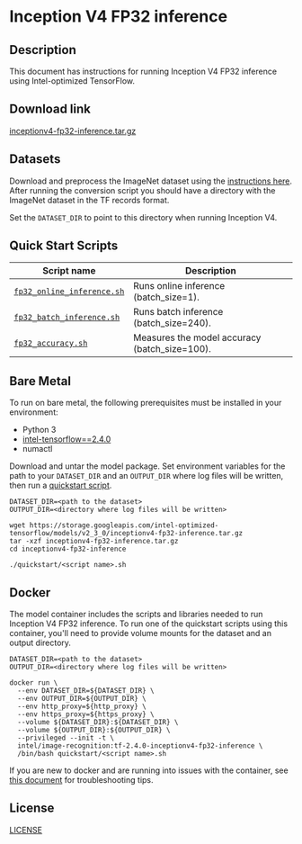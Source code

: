 <!--- 0. Title -->
# Inception V4 FP32 inference

<!-- 10. Description -->
## Description

This document has instructions for running Inception V4 FP32 inference using
Intel-optimized TensorFlow.

<!--- 20. Download link -->
## Download link

[inceptionv4-fp32-inference.tar.gz](https://storage.googleapis.com/intel-optimized-tensorflow/models/v2_3_0/inceptionv4-fp32-inference.tar.gz)

<!--- 30. Datasets -->
## Datasets

Download and preprocess the ImageNet dataset using the [instructions here](/datasets/imagenet/README.md).
After running the conversion script you should have a directory with the
ImageNet dataset in the TF records format.

Set the `DATASET_DIR` to point to this directory when running Inception V4.

<!--- 40. Quick Start Scripts -->
## Quick Start Scripts

| Script name | Description |
|-------------|-------------|
| [`fp32_online_inference.sh`](/quickstart/image_recognition/tensorflow/inceptionv4/inference/cpu/fp32/fp32_online_inference.sh) | Runs online inference (batch_size=1). |
| [`fp32_batch_inference.sh`](/quickstart/image_recognition/tensorflow/inceptionv4/inference/cpu/fp32/fp32_batch_inference.sh) | Runs batch inference (batch_size=240). |
| [`fp32_accuracy.sh`](/quickstart/image_recognition/tensorflow/inceptionv4/inference/cpu/fp32/fp32_accuracy.sh) | Measures the model accuracy (batch_size=100). |

<!--- 50. Bare Metal -->
## Bare Metal

To run on bare metal, the following prerequisites must be installed in your environment:
* Python 3
* [intel-tensorflow==2.4.0](https://pypi.org/project/intel-tensorflow/)
* numactl

Download and untar the model package.
Set environment variables for the path to your `DATASET_DIR` and an
`OUTPUT_DIR` where log files will be written, then run a 
[quickstart script](#quick-start-scripts).

```
DATASET_DIR=<path to the dataset>
OUTPUT_DIR=<directory where log files will be written>

wget https://storage.googleapis.com/intel-optimized-tensorflow/models/v2_3_0/inceptionv4-fp32-inference.tar.gz
tar -xzf inceptionv4-fp32-inference.tar.gz
cd inceptionv4-fp32-inference

./quickstart/<script name>.sh
```

<!--- 60. Docker -->
## Docker

The model container includes the scripts and libraries needed to run 
Inception V4 FP32 inference. To run one of the quickstart scripts 
using this container, you'll need to provide volume mounts for the dataset 
and an output directory.

```
DATASET_DIR=<path to the dataset>
OUTPUT_DIR=<directory where log files will be written>

docker run \
  --env DATASET_DIR=${DATASET_DIR} \
  --env OUTPUT_DIR=${OUTPUT_DIR} \
  --env http_proxy=${http_proxy} \
  --env https_proxy=${https_proxy} \
  --volume ${DATASET_DIR}:${DATASET_DIR} \
  --volume ${OUTPUT_DIR}:${OUTPUT_DIR} \
  --privileged --init -t \
  intel/image-recognition:tf-2.4.0-inceptionv4-fp32-inference \
  /bin/bash quickstart/<script name>.sh
```

If you are new to docker and are running into issues with the container,
see [this document](https://github.com/IntelAI/models/tree/master/docs/general/docker.md)
for troubleshooting tips.

<!--- 80. License -->
## License

[LICENSE](/LICENSE)


